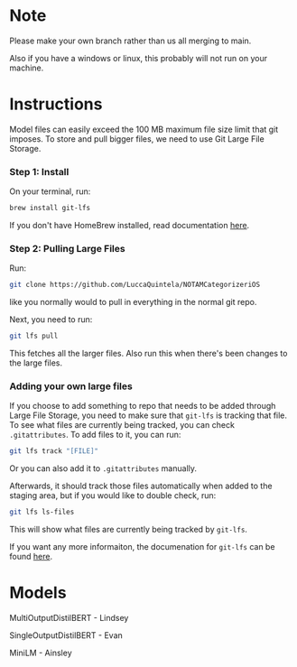 # Note 

Please make your own branch rather than us all merging to main. 

Also if you have a windows or linux, this probably will not run on your machine. 

# Instructions

Model files can easily exceed the 100 MB maximum file size limit that git imposes. To store and pull bigger files, we need to use Git Large File Storage. 

### Step 1: Install 

On your terminal, run:

```zsh 
brew install git-lfs
``` 

If you don't have HomeBrew installed, read documentation [here](https://docs.brew.sh/).

### Step 2: Pulling Large Files

Run:

```zsh
git clone https://github.com/LuccaQuintela/NOTAMCategorizeriOS
``` 

like you normally would to pull in everything in the normal git repo. 

Next, you need to run:

```zsh
git lfs pull
``` 

This fetches all the larger files. Also run this when there's been changes to the large files. 

### Adding your own large files

If you choose to add something to repo that needs to be added through Large File Storage, you need to make sure that `git-lfs` is tracking that file. 
To see what files are currently being tracked, you can check `.gitattributes`. To add files to it, you can run:

```zsh 
git lfs track "[FILE]"
```
 
Or you can also add it to `.gitattributes` manually. 

Afterwards, it should track those files automatically when added to the staging area, but if you would like to double check, run: 

```zsh
git lfs ls-files
```

This will show what files are currently being tracked by `git-lfs`. 

If you want any more informaiton, the documenation for `git-lfs` can be found [here](https://git-lfs.com/).

# Models
MultiOutputDistilBERT - Lindsey

SingleOutputDistilBERT - Evan

MiniLM - Ainsley